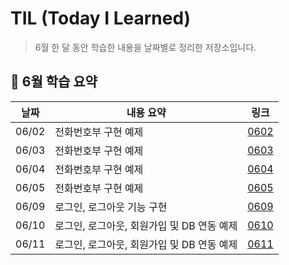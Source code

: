 # TIL (Today I Learned)

> 6월 한 달 동안 학습한 내용을 날짜별로 정리한 저장소입니다.

## 📅 6월 학습 요약

| 날짜   | 내용 요약                                                         | 링크            |
|--------|--------------------------------------------------------------------|-----------------|
| 06/02 | 전화번호부 구현 예제                                                 | [0602](./0602) |
| 06/03 | 전화번호부 구현 예제                                                  | [0603](./0603) |
| 06/04 | 전화번호부 구현 예제                                                   | [0604](./0604) |
| 06/05 | 전화번호부 구현 예제                                                   | [0605](./0605) |
| 06/09 | 로그인, 로그아웃 기능 구현                                             | [0609](./0609) |
| 06/10 | 로그인, 로그아웃, 회원가입 및 DB 연동 예제                               | [0610](./0610) |
| 06/11 | 로그인, 로그아웃, 회원가입 및 DB 연동 예제                               | [0611](./0611) |


